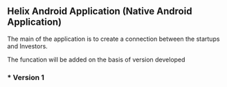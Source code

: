 ## Helix Android Application (Native Android Application)

The main of the application is to create a connection between the startups and Investors.

The funcation will be added on the basis of version developed

### * **Version 1**
